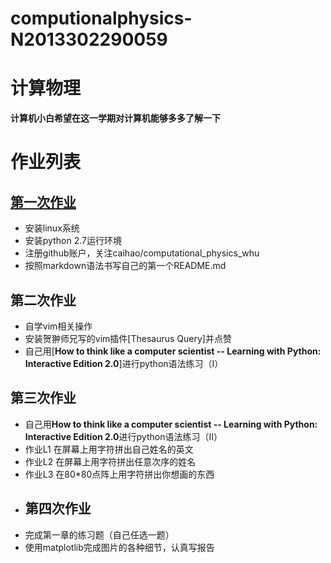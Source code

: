 # computionalphysics-N2013302290059
计算物理
======
**计算机小白希望在这一学期对计算机能够多多了解一下**
# 作业列表

## [第一次作业](https://stackedit.io/editor)
- 安装linux系统
- 安装python 2.7运行环境
- 注册github账户，关注caihao/computational_physics_whu
- 按照markdown语法书写自己的第一个README.md

## 第二次作业
- 自学vim相关操作
- 安装贺翀师兄写的vim插件[Thesaurus Query]并点赞
- 自己用[**How to think like a computer scientist -- Learning with Python: Interactive Edition 2.0**]进行python语法练习（I）

## 第三次作业
- 自己用**How to think like a computer scientist -- Learning with Python: Interactive Edition 2.0**进行python语法练习（II）
- 作业L1 在屏幕上用字符拼出自己姓名的英文
- 作业L2 在屏幕上用字符拼出任意次序的姓名
- 作业L3 在80*80点阵上用字符拼出你想画的东西
- ## 第四次作业
- 完成第一章的练习题（自己任选一题）
- 使用matplotlib完成图片的各种细节，认真写报告
